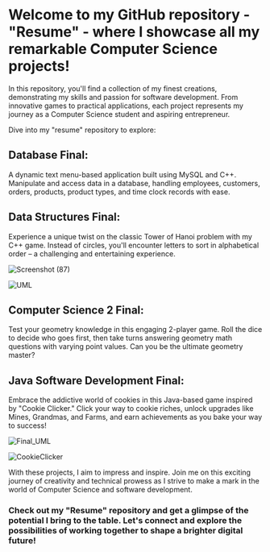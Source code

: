 # Welcome to my GitHub repository - "Resume" - where I showcase all my remarkable Computer Science projects!

In this repository, you'll find a collection of my finest creations, demonstrating my skills and passion for software development. From innovative games to practical applications, each project represents my journey as a Computer Science student and aspiring entrepreneur.

Dive into my "resume" repository to explore:

## Database Final: 
A dynamic text menu-based application built using MySQL and C++. Manipulate and access data in a database, handling employees, customers, orders, products, product types, and time clock records with ease.

## Data Structures Final: 
Experience a unique twist on the classic Tower of Hanoi problem with my C++ game. Instead of circles, you'll encounter letters to sort in alphabetical order – a challenging and entertaining experience.

![Screenshot (87)](https://github.com/JoshMcCPro/Resume/assets/63482770/922b490b-b7aa-47d8-83e0-8672ea2d5923)

![UML](https://github.com/JoshMcCPro/Resume/assets/63482770/b9898907-c96c-4c61-aa38-de190c7e1332)

## Computer Science 2 Final: 
Test your geometry knowledge in this engaging 2-player game. Roll the dice to decide who goes first, then take turns answering geometry math questions with varying point values. Can you be the ultimate geometry master?

## Java Software Development Final: 
Embrace the addictive world of cookies in this Java-based game inspired by "Cookie Clicker." Click your way to cookie riches, unlock upgrades like Mines, Grandmas, and Farms, and earn achievements as you bake your way to success!

![Final_UML](https://github.com/JoshMcCPro/Resume/assets/63482770/44ef2d4d-09b4-4f80-ad82-030ebd343385)

![CookieClicker](https://github.com/JoshMcCPro/Resume/assets/63482770/7b695677-2657-4925-b949-ddf35eb8a4fc)

With these projects, I aim to impress and inspire. Join me on this exciting journey of creativity and technical prowess as I strive to make a mark in the world of Computer Science and software development.

### Check out my "Resume" repository and get a glimpse of the potential I bring to the table. Let's connect and explore the possibilities of working together to shape a brighter digital future!
